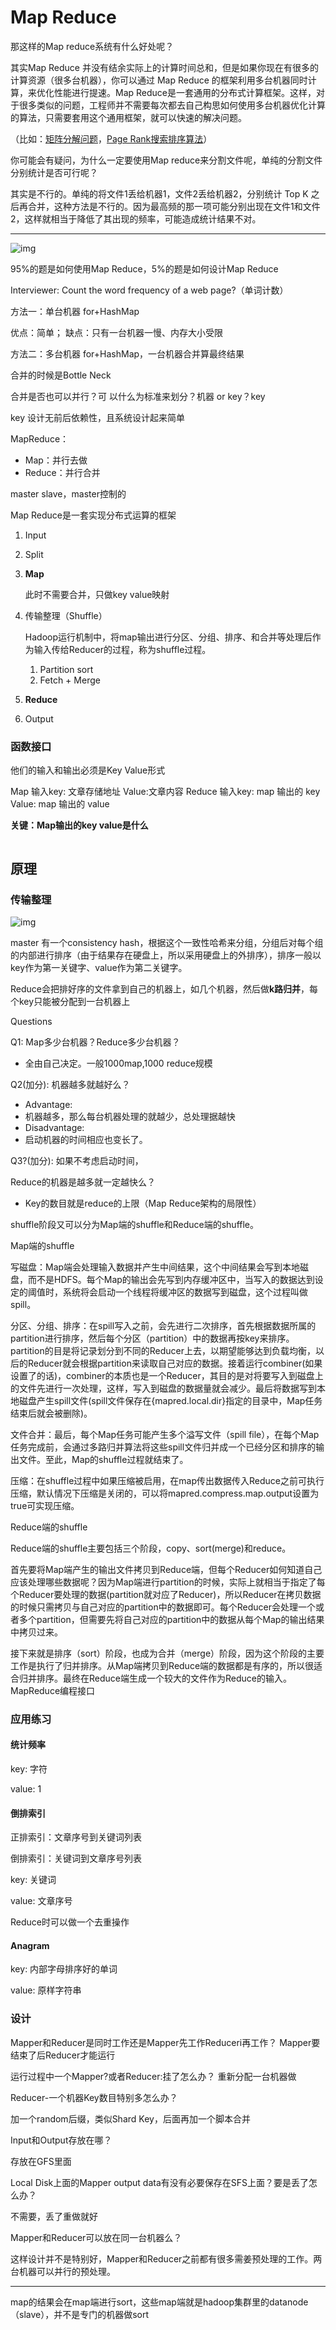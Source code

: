 # Map Reduce

那这样的Map reduce系统有什么好处呢？

其实Map Reduce 并没有结余实际上的计算时间总和，但是如果你现在有很多的计算资源（很多台机器），你可以通过 Map Reduce 的框架利用多台机器同时计算，来优化性能进行提速。Map Reduce是一套通用的分布式计算框架。这样，对于很多类似的问题，工程师并不需要每次都去自己构思如何使用多台机器优化计算的算法，只需要套用这个通用框架，就可以快速的解决问题。

（比如：[矩阵分解问题](http://vividfree.github.io/大规模数据处理/2015/11/14/large-scale-matrix-multiplication-using-mapreduce)，[Page Rank搜索排序算法](https://blog.csdn.net/m53931422/article/details/41745175)）

你可能会有疑问，为什么一定要使用Map reduce来分割文件呢，单纯的分割文件分别统计是否可行呢？

其实是不行的。单纯的将文件1丢给机器1，文件2丢给机器2，分别统计 Top K 之后再合并，这种方法是不行的。因为最高频的那一项可能分别出现在文件1和文件2，这样就相当于降低了其出现的频率，可能造成统计结果不对。

---

![img](https://media-test.jiuzhang.com/media/section/MapReduce_3UC1v8Q.png)

95%的题是如何使用Map Reduce，5%的题是如何设计Map Reduce

Interviewer: Count the word frequency of a web page?（单词计数）

方法一：单台机器 for+HashMap

优点：简单；
缺点：只有一台机器一慢、内存大小受限

方法二：多台机器 for+HashMap，一台机器合并算最终结果

合并的时候是Bottle Neck

合并是否也可以并行？可
以什么为标准来划分？机器 or key？key

key 设计无前后依赖性，且系统设计起来简单

MapReduce：

- Map：并行去做
- Reduce：并行合并

master slave，master控制的

Map Reduce是一套实现分布式运算的框架

1. Input

2. Split

3. **Map**

   此时不需要合并，只做key value映射

4. 传输整理（Shuffle）

   Hadoop运行机制中，将map输出进行分区、分组、排序、和合并等处理后作为输入传给Reducer的过程，称为shuffle过程。

   1. Partition sort
   2. Fetch + Merge

5. **Reduce**

6. Output

### 函数接口

他们的输入和输出必须是Key Value形式

Map 输入key: 文章存储地址 Value:文章内容
Reduce 输入key: map 输出的 key Value: map 输出的 value

**关键：Map输出的key value是什么**

```java

```

## 原理

### 传输整理

![img](https://img-blog.csdnimg.cn/a6a8f1e6e0244dbca7c3503dbfa1fcbb.png?x-oss-process=image/watermark,type_ZHJvaWRzYW5zZmFsbGJhY2s,shadow_50,text_Q1NETiBASVTot6_kuIrnmoTlhpvlk6U=,size_20,color_FFFFFF,t_70,g_se,x_16)

master 有一个consistency hash，根据这个一致性哈希来分组，分组后对每个组的内部进行排序（由于结果存在硬盘上，所以采用硬盘上的外排序），排序一般以key作为第一关键字、value作为第二关键字。

Reduce会把排好序的文件拿到自己的机器上，如几个机器，然后做**k路归并**，每个key只能被分配到一台机器上

Questions

Q1: Map多少台机器？Reduce多少台机器？

- 全由自己决定。一般1000map,1000 reduce规模

Q2(加分): 机器越多就越好么？

- Advantage:
- 机器越多，那么每台机器处理的就越少，总处理据越快
- Disadvantage:
- 启动机器的时间相应也变长了。

Q3?(加分): 如果不考虑启动时间，

Reduce的机器是越多就一定越快么？

- Key的数目就是reduce的上限（Map Reduce架构的局限性）

shuffle阶段又可以分为Map端的shuffle和Reduce端的shuffle。

Map端的shuffle

写磁盘：Map端会处理输入数据并产生中间结果，这个中间结果会写到本地磁盘，而不是HDFS。每个Map的输出会先写到内存缓冲区中，当写入的数据达到设定的阈值时，系统将会启动一个线程将缓冲区的数据写到磁盘，这个过程叫做spill。

分区、分组、排序：在spill写入之前，会先进行二次排序，首先根据数据所属的partition进行排序，然后每个分区（partition）中的数据再按key来排序。partition的目是将记录划分到不同的Reducer上去，以期望能够达到负载均衡，以后的Reducer就会根据partition来读取自己对应的数据。接着运行combiner(如果设置了的话)，combiner的本质也是一个Reducer，其目的是对将要写入到磁盘上的文件先进行一次处理，这样，写入到磁盘的数据量就会减少。最后将数据写到本地磁盘产生spill文件(spill文件保存在{mapred.local.dir}指定的目录中，Map任务结束后就会被删除)。

文件合并：最后，每个Map任务可能产生多个溢写文件（spill file），在每个Map任务完成前，会通过多路归并算法将这些spill文件归并成一个已经分区和排序的输出文件。至此，Map的shuffle过程就结束了。

压缩：在shuffle过程中如果压缩被启用，在map传出数据传入Reduce之前可执行压缩，默认情况下压缩是关闭的，可以将mapred.compress.map.output设置为true可实现压缩。

Reduce端的shuffle

Reduce端的shuffle主要包括三个阶段，copy、sort(merge)和reduce。

首先要将Map端产生的输出文件拷贝到Reduce端，但每个Reducer如何知道自己应该处理哪些数据呢？因为Map端进行partition的时候，实际上就相当于指定了每个Reducer要处理的数据(partition就对应了Reducer)，所以Reducer在拷贝数据的时候只需拷贝与自己对应的partition中的数据即可。每个Reducer会处理一个或者多个partition，但需要先将自己对应的partition中的数据从每个Map的输出结果中拷贝过来。

接下来就是排序（sort）阶段，也成为合并（merge）阶段，因为这个阶段的主要工作是执行了归并排序。从Map端拷贝到Reduce端的数据都是有序的，所以很适合归并排序。最终在Reduce端生成一个较大的文件作为Reduce的输入。MapReduce编程接口

### 应用练习

#### 统计频率

key: 字符

value: 1

#### 倒排索引

正排索引：文章序号到关键词列表

倒排索引：关键词到文章序号列表

key: 关键词

value: 文章序号

Reduce时可以做一个去重操作

#### Anagram

key: 内部字母排序好的单词

value: 原样字符串

### 设计

Mapper和Reducer是同时工作还是Mapper先工作Reduceri再工作？
Mapper要结束了后Reducer才能运行

运行过程中一个Mapper?或者Reducer:挂了怎么办？
重新分配一台机器做

Reducer-一个机器Key数目特别多怎么办？

加一个random后缀，类似Shard Key，后面再加一个脚本合并

Input和Output存放在哪？

存放在GFS里面

Local Disk上面的Mapper output data有没有必要保存在SFS上面？要是丢了怎么办？

不需要，丢了重做就好

Mapper和Reducer可以放在同一台机器么？

这样设计并不是特别好，Mapper和Reducer之前都有很多需姜预处理的工作。两台机器可以并行的预处理。

---

map的结果会在map端进行sort，这些map端就是hadoop集群里的datanode（slave），并不是专门的机器做sort
